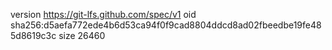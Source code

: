 version https://git-lfs.github.com/spec/v1
oid sha256:d5aefa772ede4b6d53ca94f0f9cad8804ddcd8ad02fbeedbe19fe485d8619c3c
size 26460
